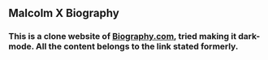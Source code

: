 ## Malcolm X Biography

### This is a clone website of [Biography.com](https://www.biography.com/activist/malcolm-x), tried making it dark-mode. All the content belongs to the link stated formerly.
